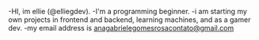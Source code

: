 -HI, im ellie (@elliegdev).
-I'm a programming beginner.
-i am starting my own projects in frontend and backend, learning machines, and as a gamer dev.
-my email address is anagabrielegomesrosacontato@gmail.com

